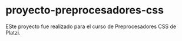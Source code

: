 # proyecto-preprocesadores-css
ESte proyecto fue realizado para el curso de Preprocesadores CSS de Platzi.
